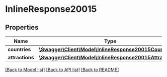 # InlineResponse20015

## Properties
Name | Type | Description | Notes
------------ | ------------- | ------------- | -------------
**countries** | [**\Swagger\Client\Model\InlineResponse20015Countries[]**](InlineResponse20015Countries.md) |  | [optional] 
**attractions** | [**\Swagger\Client\Model\InlineResponse20015Attractions[]**](InlineResponse20015Attractions.md) | TEST!!! | [optional] 

[[Back to Model list]](../../README.md#documentation-for-models) [[Back to API list]](../../README.md#documentation-for-api-endpoints) [[Back to README]](../../README.md)

